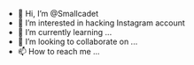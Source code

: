 - 👋 Hi, I’m @Smallcadet
- 👀 I’m interested in hacking Instagram account 
- 🌱 I’m currently learning ...
- 💞️ I’m looking to collaborate on ...
- 📫 How to reach me ...

<!---
Smallcadet/Smallcadet is a ✨ special ✨ repository because its `README.md` (this file) appears on your GitHub profile.
You can click the Preview link to take a look at your changes.
--->
